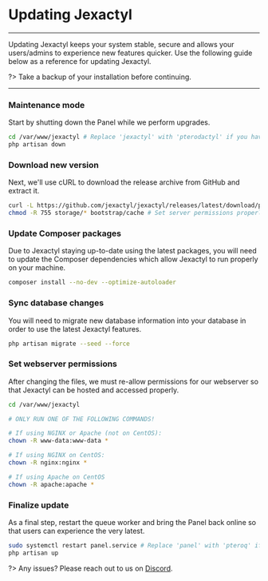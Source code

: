 # Updating Jexactyl

***

Updating Jexactyl keeps your system stable, secure and allows
your users/admins to experience new features quicker. Use
the following guide below as a reference for updating Jexactyl.

?>
Take a backup of your installation before continuing.

***

### Maintenance mode

Start by shutting down the Panel while we perform upgrades.

```bash
cd /var/www/jexactyl # Replace 'jexactyl' with 'pterodactyl' if you have migrated
php artisan down
```

### Download new version

Next, we'll use cURL to download the release archive from GitHub
and extract it.

```bash
curl -L https://github.com/jexactyl/jexactyl/releases/latest/download/panel.tar.gz | tar -xzv
chmod -R 755 storage/* bootstrap/cache # Set server permissions properly
```

### Update Composer packages

Due to Jexactyl staying up-to-date using the latest packages, you
will need to update the Composer dependencies which allow Jexactyl
to run properly on your machine.

```bash
composer install --no-dev --optimize-autoloader
```

### Sync database changes

You will need to migrate new database information into your
database in order to use the latest Jexactyl features.

```bash
php artisan migrate --seed --force
```

### Set webserver permissions

After changing the files, we must re-allow permissions for our
webserver so that Jexactyl can be hosted and accessed properly.

```bash
cd /var/www/jexactyl

# ONLY RUN ONE OF THE FOLLOWING COMMANDS!

# If using NGINX or Apache (not on CentOS):
chown -R www-data:www-data *

# If using NGINX on CentOS:
chown -R nginx:nginx *

# If using Apache on CentOS
chown -R apache:apache *
```

### Finalize update

As a final step, restart the queue worker and bring the Panel
back online so that users can experience the very latest.

```bash
sudo systemctl restart panel.service # Replace 'panel' with 'pteroq' if you have migrated
php artisan up
```

?> Any issues? Please reach out to us on [Discord](https://discord.gg/qttGR4Z5Pk).

